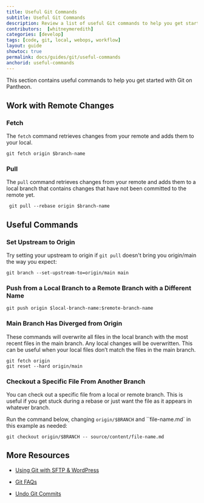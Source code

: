 ```yaml
---
title: Useful Git Commands
subtitle: Useful Git Commands
description: Review a list of useful Git commands to help you get started.
contributors:  [whitneymeredith]
categories: [develop]
tags: [code, git, local, webops, workflow]
layout: guide
showtoc: true
permalink: docs/guides/git/useful-commands
anchorid: useful-commands
---
```


This section contains useful commands to help you get started with Git on Pantheon.

## Work with Remote Changes

### Fetch

The `fetch` command retrieves changes from your remote and adds them to your local.

```bash{promptUser: user}
git fetch origin $branch-name
```

### Pull

The `pull` command retrieves changes from your remote and adds them to a local branch that contains changes that have not been committed to the remote yet.

```bash{promptUser: user}
 git pull --rebase origin $branch-name
 ```

## Useful Commands

### Set Upstream to Origin

Try setting your upstream to origin if `git pull` doesn't bring you origin/main the way you expect:

```bash{promptUser: user}
git branch --set-upstream-to=origin/main main
```

### Push from a Local Branch to a Remote Branch with a Different Name

```bash{promptUser: user}
git push origin $local-branch-name:$remote-branch-name
```

### Main Branch Has Diverged from Origin

These commands will overwrite all files in the local branch with the most recent files in the main branch.  Any local changes will be overwritten. This can be useful when your local files don’t match the files in the main branch.

```bash{promptUser: user}
git fetch origin
git reset --hard origin/main
```

### Checkout a Specific File From Another Branch

You can check out a specific file from a local or remote branch. This is useful if you get stuck during a rebase or just want the file as it appears in whatever branch.

Run the command below, changing `origin/$BRANCH` and ``file-name.md` in this example as needed:

```bash{promptUser: user}
git checkout origin/$BRANCH -- source/content/file-name.md
```

## More Resources

- [Using Git with SFTP & WordPress](/guides/wordpress-git/)

- [Git FAQs](/guides/git/faq-git)

- [Undo Git Commits](/guides/git/undo-commits)
